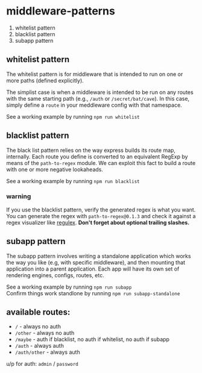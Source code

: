 # middleware-patterns

1. whitelist pattern
2. blacklist pattern
3. subapp pattern

## whitelist pattern

The whitelist pattern is for middleware that is intended to run on one or more paths (defined explicitly).

The simplist case is when a middleware is intended to be run on any routes with the same starting path (e.g., `/auth` or `/secret/bat/cave`). In this case, simply define a `route` in your meddleware config with that namespace.

See a working example by running `npm run whitelist`

## blacklist pattern

The black list pattern relies on the way express builds its route map, internally. Each route you define is converted to an equivalent RegExp by means of the `path-to-regex` module. We can exploit this fact to build a route with one or more negative lookaheads.

See a working example by running `npm run blacklist`

### warning
If you use the blacklist pattern, verify the generated regex is what you want. You can generate the regex with `path-to-regex@0.1.3` and check it against a regex visualizer like [regulex](http://jex.im/regulex). **Don't forget about optional trailing slashes.**

## subapp pattern

The subapp pattern involves writing a standalone application which works the way you like (e.g, with specific middleware), and then mounting that application into a parent application. Each app will have its own set of rendering engines, configs, routes, etc.

See a working example by running `npm run subapp`  
Confirm things work standlone by running `npm run subapp-standalone`

## available routes:

* `/` - always no auth
* `/other` - always no auth
* `/maybe` - auth if blacklist, no auth if whitelist, no auth if subapp
* `/auth` - always auth
* `/auth/other` - always auth

u/p for auth: `admin` / `password`
